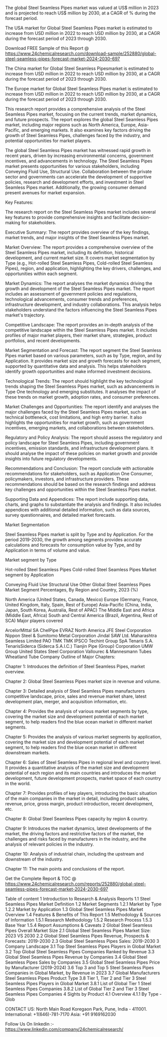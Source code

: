 The global Steel Seamless Pipes market was valued at US$ million in 2023 and is projected to reach US$ million by 2030, at a CAGR of % during the forecast period.

The USA market for Global  Steel Seamless Pipes market is estimated to increase from USD million in 2022 to reach USD million by 2030, at a CAGR during the forecast period of 2023 through 2030.

Download FREE Sample of this Report @ https://www.24chemicalresearch.com/download-sample/252880/global-steel-seamless-pipes-forecast-market-2024-2030-697

The China market for Global  Steel Seamless Pipesmarket is estimated to increase from USD million in 2022 to reach USD million by 2030, at a CAGR during the forecast period of 2023 through 2030.

The Europe market for Global  Steel Seamless Pipes market is estimated to increase from USD million in 2022 to reach USD million by 2030, at a CAGR during the forecast period of 2023 through 2030.

This research report provides a comprehensive analysis of the Steel Seamless Pipes market, focusing on the current trends, market dynamics, and future prospects. The report explores the global Steel Seamless Pipes market, including major regions such as North America, Europe, Asia-Pacific, and emerging markets. It also examines key factors driving the growth of Steel Seamless Pipes, challenges faced by the industry, and potential opportunities for market players.

The global Steel Seamless Pipes market has witnessed rapid growth in recent years, driven by increasing environmental concerns, government incentives, and advancements in technology. The Steel Seamless Pipes market presents opportunities for various stakeholders, including Conveying Fluid Use, Structural Use. Collaboration between the private sector and governments can accelerate the development of supportive policies, research and development efforts, and investment in Steel Seamless Pipes market. Additionally, the growing consumer demand present avenues for market expansion.

Key Features:

The research report on the Steel Seamless Pipes market includes several key features to provide comprehensive insights and facilitate decision-making for stakeholders.

Executive Summary: The report provides overview of the key findings, market trends, and major insights of the Steel Seamless Pipes market.

Market Overview: The report provides a comprehensive overview of the Steel Seamless Pipes market, including its definition, historical development, and current market size. It covers market segmentation by Type (e.g., Hot-rolled Steel Seamless Pipes, Cold-rolled Steel Seamless Pipes), region, and application, highlighting the key drivers, challenges, and opportunities within each segment.

Market Dynamics: The report analyses the market dynamics driving the growth and development of the Steel Seamless Pipes market. The report includes an assessment of government policies and regulations, technological advancements, consumer trends and preferences, infrastructure development, and industry collaborations. This analysis helps stakeholders understand the factors influencing the Steel Seamless Pipes market's trajectory.

Competitive Landscape: The report provides an in-depth analysis of the competitive landscape within the Steel Seamless Pipes market. It includes profiles of major market players, their market share, strategies, product portfolios, and recent developments.

Market Segmentation and Forecast: The report segment the Steel Seamless Pipes market based on various parameters, such as by Type, region, and by Application. It provides market size and growth forecasts for each segment, supported by quantitative data and analysis. This helps stakeholders identify growth opportunities and make informed investment decisions.

Technological Trends: The report should highlight the key technological trends shaping the Steel Seamless Pipes market, such as advancements in Type One technology and emerging substitutes. It analyses the impact of these trends on market growth, adoption rates, and consumer preferences.

Market Challenges and Opportunities: The report identify and analyses the major challenges faced by the Steel Seamless Pipes market, such as technical bottleneck, cost limitations, and high entry barrier. It also highlights the opportunities for market growth, such as government incentives, emerging markets, and collaborations between stakeholders.

Regulatory and Policy Analysis: The report should assess the regulatory and policy landscape for Steel Seamless Pipes, including government incentives, emission standards, and infrastructure development plans. It should analyse the impact of these policies on market growth and provide insights into future regulatory developments.

Recommendations and Conclusion: The report conclude with actionable recommendations for stakeholders, such as Application One Consumer, policymakers, investors, and infrastructure providers. These recommendations should be based on the research findings and address key challenges and opportunities within the Steel Seamless Pipes market.

Supporting Data and Appendices: The report include supporting data, charts, and graphs to substantiate the analysis and findings. It also includes appendices with additional detailed information, such as data sources, survey questionnaires, and detailed market forecasts.

Market Segmentation

Steel Seamless Pipes market is split by Type and by Application. For the period 2019-2030, the growth among segments provides accurate calculations and forecasts for consumption value by Type, and by Application in terms of volume and value.

Market segment by Type

Hot-rolled Steel Seamless Pipes
Cold-rolled Steel Seamless Pipes
Market segment by Application

Conveying Fluid Use
Structural Use
Other
Global Steel Seamless Pipes Market Segment Percentages, By Region and Country, 2023 (%)

North America (United States, Canada, Mexico)
Europe (Germany, France, United Kingdom, Italy, Spain, Rest of Europe)
Asia-Pacific (China, India, Japan, South Korea, Australia, Rest of APAC)
The Middle East and Africa (Middle East, Africa)
South and Central America (Brazil, Argentina, Rest of SCA)
Major players covered

ArcelorMittal SA
ChelPipe
EVRAZ North America
JFE Steel Corporation
Nippon Steel & Sumitomo Metal Corporation
Jindal SAW Ltd.
Maharashtra Seamless Limited
PAO TMK
TMK IPSCO
Techint Group SpA
Tenaris S.A.
TenarisSiderca (Siderca S.A.I.C.)
Tianjin Pipe (Group) Corporation
UMW Group
United States Steel Corporation
Vallourec & Mannesmann Tubes
Wheatland Tube Company
Outline of Major Chapters:

Chapter 1: Introduces the definition of Steel Seamless Pipes, market overview.

Chapter 2: Global Steel Seamless Pipes market size in revenue and volume.

Chapter 3: Detailed analysis of Steel Seamless Pipes manufacturers competitive landscape, price, sales and revenue market share, latest development plan, merger, and acquisition information, etc.

Chapter 4: Provides the analysis of various market segments by type, covering the market size and development potential of each market segment, to help readers find the blue ocean market in different market segments.

Chapter 5: Provides the analysis of various market segments by application, covering the market size and development potential of each market segment, to help readers find the blue ocean market in different downstream markets.

Chapter 6: Sales of Steel Seamless Pipes in regional level and country level. It provides a quantitative analysis of the market size and development potential of each region and its main countries and introduces the market development, future development prospects, market space of each country in the world.

Chapter 7: Provides profiles of key players, introducing the basic situation of the main companies in the market in detail, including product sales, revenue, price, gross margin, product introduction, recent development, etc.

Chapter 8: Global Steel Seamless Pipes capacity by region & country.

Chapter 9: Introduces the market dynamics, latest developments of the market, the driving factors and restrictive factors of the market, the challenges and risks faced by manufacturers in the industry, and the analysis of relevant policies in the industry.

Chapter 10: Analysis of industrial chain, including the upstream and downstream of the industry.

Chapter 11: The main points and conclusions of the report.

Get the Complete Report & TOC @ https://www.24chemicalresearch.com/reports/252880/global-steel-seamless-pipes-forecast-market-2024-2030-697

Table of content
1 Introduction to Research & Analysis Reports
1.1 Steel Seamless Pipes Market Definition
1.2 Market Segments
1.2.1 Market by Type
1.2.2 Market by Application
1.3 Global Steel Seamless Pipes Market Overview
1.4 Features & Benefits of This Report
1.5 Methodology & Sources of Information
1.5.1 Research Methodology
1.5.2 Research Process
1.5.3 Base Year
1.5.4 Report Assumptions & Caveats
2 Global Steel Seamless Pipes Overall Market Size
2.1 Global Steel Seamless Pipes Market Size: 2023 VS 2030
2.2 Global Steel Seamless Pipes Revenue, Prospects & Forecasts: 2019-2030
2.3 Global Steel Seamless Pipes Sales: 2019-2030
3 Company Landscape
3.1 Top Steel Seamless Pipes Players in Global Market
3.2 Top Global Steel Seamless Pipes Companies Ranked by Revenue
3.3 Global Steel Seamless Pipes Revenue by Companies
3.4 Global Steel Seamless Pipes Sales by Companies
3.5 Global Steel Seamless Pipes Price by Manufacturer (2019-2024)
3.6 Top 3 and Top 5 Steel Seamless Pipes Companies in Global Market, by Revenue in 2023
3.7 Global Manufacturers Steel Seamless Pipes Product Type
3.8 Tier 1, Tier 2 and Tier 3 Steel Seamless Pipes Players in Global Market
3.8.1 List of Global Tier 1 Steel Seamless Pipes Companies
3.8.2 List of Global Tier 2 and Tier 3 Steel Seamless Pipes Companies
4 Sights by Product
4.1 Overview
4.1.1 By Type - Glob

CONTACT US:
North Main Road Koregaon Park, Pune, India - 411001.
International: +1(646)-781-7170
Asia: +91 9169162030

Follow Us On linkedin :- https://www.linkedin.com/company/24chemicalresearch/
